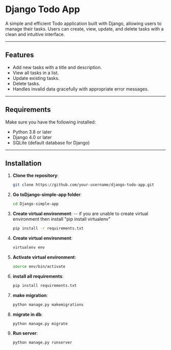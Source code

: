 # Django Todo App

A simple and efficient Todo application built with Django, allowing users to manage their tasks. Users can create, view, update, and delete tasks with a clean and intuitive interface.

---

## Features

- Add new tasks with a title and description.
- View all tasks in a list.
- Update existing tasks.
- Delete tasks.
- Handles invalid data gracefully with appropriate error messages.

---

## Requirements

Make sure you have the following installed:

- Python 3.8 or later
- Django 4.0 or later
- SQLite (default database for Django)

---

## Installation

1. **Clone the repository**:
   ```bash
   git clone https://github.com/your-username/django-todo-app.git
2. **Go toDjango-simple-app folder**:
   ```bash
   cd Django-simple-app
3. **Create virtual environment**:
        -- if you are unable to create virtual environment then install "pip install virtualenv"
   ```bash
   pip install -r requirements.txt
4. **Create virtual environment**:
   ```bash
   virtualenv env
5. **Activate virtual environment**:
   ```bash
   source env/bin/activate
6. **install all requirements**:
   ```bash 
   pip install requirements.txt
7. **make migration**:
   ```bash
   python manage.py makemigrations
8. **migrate in db**:
   ```bash
   python manage.py migrate
9. **Run server**:
   ```bash
   python manage.py runserver
   
   







